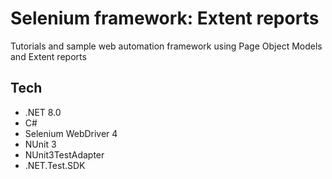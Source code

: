 # Selenium framework: Extent reports
Tutorials and sample web automation framework using Page Object Models and Extent reports

## Tech
- .NET 8.0
- C#
- Selenium WebDriver 4
- NUnit 3
- NUnit3TestAdapter
- .NET.Test.SDK